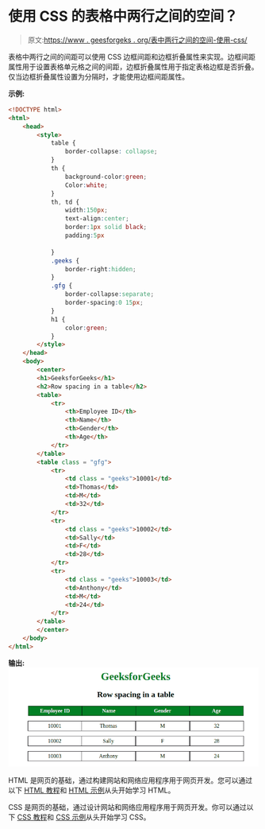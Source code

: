 # 使用 CSS 的表格中两行之间的空间？

> 原文:[https://www . geesforgeks . org/表中两行之间的空间-使用-css/](https://www.geeksforgeeks.org/space-between-two-rows-in-a-table-using-css/)

表格中两行之间的间距可以使用 CSS 边框间距和边框折叠属性来实现。边框间距属性用于设置表格单元格之间的间距，边框折叠属性用于指定表格边框是否折叠。仅当边框折叠属性设置为分隔时，才能使用边框间距属性。

**示例:**

```html
<!DOCTYPE html>
<html>
    <head>
        <style>
            table {
                border-collapse: collapse;
            }
            th {
                background-color:green;
                Color:white;
            }
            th, td {
                width:150px;
                text-align:center;
                border:1px solid black;
                padding:5px

            }
            .geeks {
                border-right:hidden;
            }
            .gfg {
                border-collapse:separate;
                border-spacing:0 15px;
            }
            h1 {
                color:green;
            }
        </style>
    </head>
    <body>
        <center>
        <h1>GeeksforGeeks</h1>
        <h2>Row spacing in a table</h2>
        <table>
            <tr>
                <th>Employee ID</th>
                <th>Name</th>
                <th>Gender</th>
                <th>Age</th>
            </tr>
        </table>
        <table class = "gfg">
            <tr>
                <td class = "geeks">10001</td>
                <td>Thomas</td>
                <td>M</td>
                <td>32</td>
            </tr>
            <tr>
                <td class = "geeks">10002</td>
                <td>Sally</td>
                <td>F</td>
                <td>28</td>
            </tr>
            <tr>
                <td class = "geeks">10003</td>
                <td>Anthony</td>
                <td>M</td>
                <td>24</td>
            </tr>
        </table>
        </center>
    </body>
</html>
```

**输出:**
![row spacing in table](img/a8a82d02db5b01e823f56261bd731979.png)

HTML 是网页的基础，通过构建网站和网络应用程序用于网页开发。您可以通过以下 [HTML 教程](https://www.geeksforgeeks.org/html-tutorials/)和 [HTML 示例](https://www.geeksforgeeks.org/html-examples/)从头开始学习 HTML。

CSS 是网页的基础，通过设计网站和网络应用程序用于网页开发。你可以通过以下 [CSS 教程](https://www.geeksforgeeks.org/css-tutorials/)和 [CSS 示例](https://www.geeksforgeeks.org/css-examples/)从头开始学习 CSS。